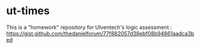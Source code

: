# ut-times

This is a "homework" repository for Ulventech's logic assessment : 
https://gist.github.com/thedanielforum/77f882057d38ebf08b94861aadca3bed